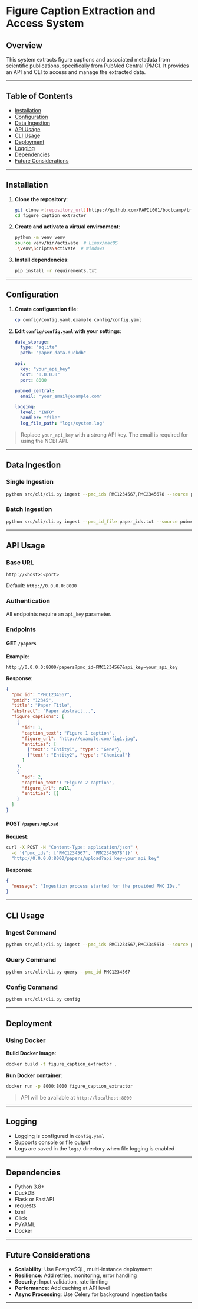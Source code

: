 # Figure Caption Extraction and Access System

## Overview

This system extracts figure captions and associated metadata from scientific publications, specifically from PubMed Central (PMC). It provides an API and CLI to access and manage the extracted data.

---

## Table of Contents

* [Installation](#installation)
* [Configuration](#configuration)
* [Data Ingestion](#data-ingestion)
* [API Usage](#api-usage)
* [CLI Usage](#cli-usage)
* [Deployment](#deployment)
* [Logging](#logging)
* [Dependencies](#dependencies)
* [Future Considerations](#future-considerations)

---

## Installation

1. **Clone the repository**:

   ```bash
   git clone <[repository_url](https://github.com/PAPIL001/bootcamp/tree/main/Figure%20captian%20extractor)>
   cd figure_caption_extractor
   ```

2. **Create and activate a virtual environment**:

   ```bash
   python -m venv venv
   source venv/bin/activate  # Linux/macOS
   .\venv\Scripts\activate  # Windows
   ```

3. **Install dependencies**:

   ```bash
   pip install -r requirements.txt
   ```

---

## Configuration

1. **Create configuration file**:

   ```bash
   cp config/config.yaml.example config/config.yaml
   ```

2. **Edit `config/config.yaml` with your settings**:

   ```yaml
   data_storage:
     type: "sqlite"
     path: "paper_data.duckdb"

   api:
     key: "your_api_key"
     host: "0.0.0.0"
     port: 8000

   pubmed_central:
     email: "your_email@example.com"

   logging:
     level: "INFO"
     handler: "file"
     log_file_path: "logs/system.log"
   ```

> Replace `your_api_key` with a strong API key. The email is required for using the NCBI API.

---

## Data Ingestion

### Single Ingestion

```bash
python src/cli/cli.py ingest --pmc_ids PMC1234567,PMC2345678 --source pubmed_central
```

### Batch Ingestion

```bash
python src/cli/cli.py ingest --pmc_id_file paper_ids.txt --source pubmed_central
```

---

## API Usage

### Base URL

```
http://<host>:<port>
```

Default: `http://0.0.0.0:8000`

### Authentication

All endpoints require an `api_key` parameter.

### Endpoints

#### GET `/papers`

**Example**:

```
http://0.0.0.0:8000/papers?pmc_id=PMC1234567&api_key=your_api_key
```

**Response**:

```json
{
  "pmc_id": "PMC1234567",
  "pmid": "12345",
  "title": "Paper Title",
  "abstract": "Paper abstract...",
  "figure_captions": [
    {
      "id": 1,
      "caption_text": "Figure 1 caption",
      "figure_url": "http://example.com/fig1.jpg",
      "entities": [
        {"text": "Entity1", "type": "Gene"},
        {"text": "Entity2", "type": "Chemical"}
      ]
    },
    {
      "id": 2,
      "caption_text": "Figure 2 caption",
      "figure_url": null,
      "entities": []
    }
  ]
}
```

#### POST `/papers/upload`

**Request**:

```bash
curl -X POST -H "Content-Type: application/json" \
  -d '{"pmc_ids": ["PMC1234567", "PMC2345678"]}' \
  "http://0.0.0.0:8000/papers/upload?api_key=your_api_key"
```

**Response**:

```json
{
  "message": "Ingestion process started for the provided PMC IDs."
}
```

---

## CLI Usage

### Ingest Command

```bash
python src/cli/cli.py ingest --pmc_ids PMC1234567,PMC2345678 --source pubmed_central
```

### Query Command

```bash
python src/cli/cli.py query --pmc_id PMC1234567
```

### Config Command

```bash
python src/cli/cli.py config
```

---

## Deployment

### Using Docker

**Build Docker image**:

```bash
docker build -t figure_caption_extractor .
```

**Run Docker container**:

```bash
docker run -p 8000:8000 figure_caption_extractor
```

> API will be available at `http://localhost:8000`

---

## Logging

* Logging is configured in `config.yaml`
* Supports console or file output
* Logs are saved in the `logs/` directory when file logging is enabled

---

## Dependencies

* Python 3.8+
* DuckDB
* Flask or FastAPI
* requests
* lxml
* Click
* PyYAML
* Docker

---

## Future Considerations

* **Scalability**: Use PostgreSQL, multi-instance deployment
* **Resilience**: Add retries, monitoring, error handling
* **Security**: Input validation, rate limiting
* **Performance**: Add caching at API level
* **Async Processing**: Use Celery for background ingestion tasks

---

